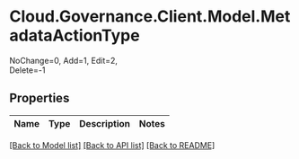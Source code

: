 # Cloud.Governance.Client.Model.MetadataActionType
NoChange=0, Add=1, Edit=2, </br>Delete=-1
## Properties

Name | Type | Description | Notes
------------ | ------------- | ------------- | -------------

[[Back to Model list]](../README.md#documentation-for-models) [[Back to API list]](../README.md#documentation-for-api-endpoints) [[Back to README]](../README.md)

